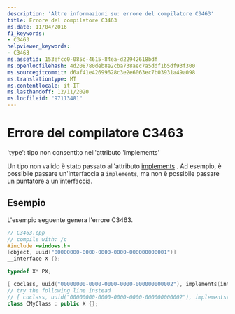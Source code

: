 ```yaml
---
description: 'Altre informazioni su: errore del compilatore C3463'
title: Errore del compilatore C3463
ms.date: 11/04/2016
f1_keywords:
- C3463
helpviewer_keywords:
- C3463
ms.assetid: 153efcc0-085c-4615-84ea-d22942618bdf
ms.openlocfilehash: 4d208780deb8e2cba738aec7a5ddf1b5df93f300
ms.sourcegitcommit: d6af41e42699628c3e2e6063ec7b03931a49a098
ms.translationtype: MT
ms.contentlocale: it-IT
ms.lasthandoff: 12/11/2020
ms.locfileid: "97113481"
---
```

# <a name="compiler-error-c3463"></a>Errore del compilatore C3463

'type': tipo non consentito nell'attributo 'implements'

Un tipo non valido è stato passato all'attributo [implements](../../windows/attributes/implements-cpp.md) . Ad esempio, è possibile passare un'interfaccia a `implements`, ma non è possibile passare un puntatore a un'interfaccia.

## <a name="example"></a>Esempio

L'esempio seguente genera l'errore C3463.

```cpp
// C3463.cpp
// compile with: /c
#include <windows.h>
[object, uuid("00000000-0000-0000-0000-000000000001")]
__interface X {};

typedef X* PX;

[ coclass, uuid("00000000-0000-0000-0000-000000000002"), implements(interfaces=PX) ]   // C3463
// try the following line instead
// [ coclass, uuid("00000000-0000-0000-0000-000000000002"), implements(interfaces=X) ]
class CMyClass : public X {};
```
